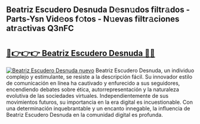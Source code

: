 ## Beatriz Escudero Desnuda D𝚎sn𝚞dos filtr𝚊dos - Parts-Ysn Vid𝚎os f𝚘tos - N𝚞evas filtr𝚊ciones atr𝚊ctivas Q3nFC

# <h2><a href="http://mb3pc1i.tromn.icu/?c=Beatriz+Escudero+Desnuda">🔗👉👉👉 Beatriz Escudero Desnuda 🔗🔗</a></h2>

[![Beatriz Escudero Desnuda nuevo](https://i.imgur.com/pEAQMta.gif)](http://mb3pc1i.tromn.icu/?c=Beatriz+Escudero+Desnuda)
Beatriz Escudero Desnuda, un individuo complejo y estimulante, se resiste a la descripción fácil. Su innovador estilo de comunicación en línea ha cautivado y enfurecido a sus seguidores, encendiendo debates sobre ética, autorrepresentación y la naturaleza evolutiva de las sociedades virtuales. Independientemente de sus movimientos futuros, su importancia en la era digital es incuestionable. Con una determinación inquebrantable y un encanto innegable, la influencia de Beatriz Escudero Desnuda en la comunidad digital es profunda.
